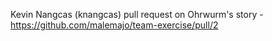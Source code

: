 Kevin Nangcas (knangcas) pull request on Ohrwurm's story - https://github.com/malemajo/team-exercise/pull/2
